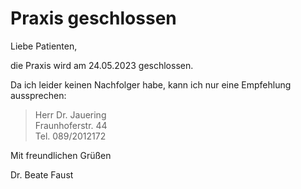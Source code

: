 # Praxis geschlossen

Liebe Patienten,

die Praxis wird am 24.05.2023 geschlossen.

Da ich leider keinen Nachfolger habe, kann ich nur eine Empfehlung aussprechen:

<blockquote>
Herr Dr. Jauering<br>
Fraunhoferstr. 44<br>
Tel. 089/2012172
</blockquote>

Mit freundlichen Grüßen 

Dr. Beate Faust

